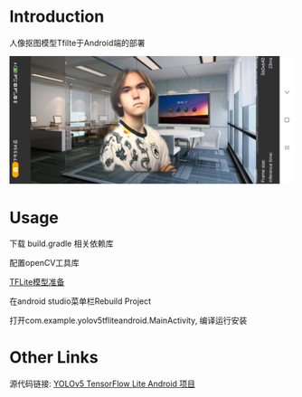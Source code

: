 # Introduction
人像抠图模型Tfilte于Android端的部署

![人像抠图示例](https://github.com/xiaoboluo6/Portrait_Matting_tflite_Android/blob/master/Renderings/picture1.jpg)


# Usage
下载 build.gradle 相关依赖库  

配置openCV工具库

[TFLite模型准备](https://github.com/xiaoboluo6/Portrait_Matting_tflite_Android/blob/master/app/src/main/assets/readme.md)

在android studio菜单栏Rebuild Project  

打开com.example.yolov5tfliteandroid.MainActivity, 编译运行安装  


# Other Links
源代码链接: [YOLOv5 TensorFlow Lite Android 项目](https://github.com/yyccR/yolov5-tflite-android)
